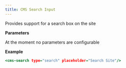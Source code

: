 ```yaml
---
title: CMS Search Input
---
```


Provides support for a search box on the site

**Parameters**

At the moment no parameters are configurable

**Example**

```.html
<cms-search type="search" placeholder="Search Site"/>
```
